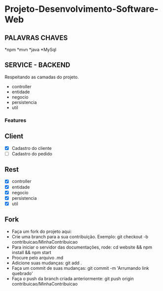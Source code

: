 # Projeto-Desenvolvimento-Software-Web

## PALAVRAS CHAVES 

*npm
*mvn
*java
*MySql

<!-- PROJETO CONTEUDO -->
## SERVICE - BACKEND ##

<p>Respeitando as camadas do projeto. </p>

  - controller
  - entidade
  - negocio
  - persistencia
  - util
  
 ### Features
 
## Client
- [x] Cadastro do cliente
- [ ] Cadastro do pedido

## Rest
- [x] controller
- [x] entidade
- [x] negocio
- [x] persistencia
- [x] util

## Fork

  - Faça um fork do projeto aqui: 
  - Crie uma branch para a sua contribuição. Exemplo: git checkout -b contribuicao/MinhaContribuicao
  - Para iniciar o servidor das documentações, rode: cd website && npm install && npm start
  - Procure pelo arquivo .md
  - Adicione suas mudanças: git add .
  - Faça um commit de suas mudanças: git commit -m 'Arrumando link quebrado'
  - Faça o push da branch criada anteriormente: git push origin contribuicao/MinhaContribuicao


  
